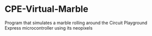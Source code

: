# CPE-Virtual-Marble
Program that simulates a marble rolling around the Circuit Playground Express microcontroller using its neopixels
